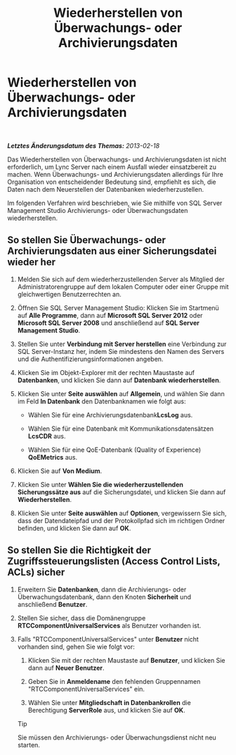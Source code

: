 ﻿---
title: Wiederherstellen von Überwachungs- oder Archivierungsdaten
TOCTitle: Wiederherstellen von Überwachungs- oder Archivierungsdaten
ms:assetid: 60118526-13bb-4b03-803e-6ffae219d436
ms:mtpsurl: https://technet.microsoft.com/de-de/library/Hh202175(v=OCS.15)
ms:contentKeyID: 52056349
ms.date: 05/19/2016
mtps_version: v=OCS.15
ms.translationtype: HT
---

# Wiederherstellen von Überwachungs- oder Archivierungsdaten

 

_**Letztes Änderungsdatum des Themas:** 2013-02-18_

Das Wiederherstellen von Überwachungs- und Archivierungsdaten ist nicht erforderlich, um Lync Server nach einem Ausfall wieder einsatzbereit zu machen. Wenn Überwachungs- und Archivierungsdaten allerdings für Ihre Organisation von entscheidender Bedeutung sind, empfiehlt es sich, die Daten nach dem Neuerstellen der Datenbanken wiederherzustellen.

Im folgenden Verfahren wird beschrieben, wie Sie mithilfe von SQL Server Management Studio Archivierungs- oder Überwachungsdaten wiederherstellen.

## So stellen Sie Überwachungs- oder Archivierungsdaten aus einer Sicherungsdatei wieder her

1.  Melden Sie sich auf dem wiederherzustellenden Server als Mitglied der Administratorengruppe auf dem lokalen Computer oder einer Gruppe mit gleichwertigen Benutzerrechten an.

2.  Öffnen Sie SQL Server Management Studio: Klicken Sie im Startmenü auf **Alle Programme**, dann auf **Microsoft SQL Server 2012** oder **Microsoft SQL Server 2008** und anschließend auf **SQL Server Management Studio**.

3.  Stellen Sie unter **Verbindung mit Server herstellen** eine Verbindung zur SQL Server-Instanz her, indem Sie mindestens den Namen des Servers und die Authentifizierungsinformationen angeben.

4.  Klicken Sie im Objekt-Explorer mit der rechten Maustaste auf **Datenbanken**, und klicken Sie dann auf **Datenbank wiederherstellen**.

5.  Klicken Sie unter **Seite auswählen** auf **Allgemein**, und wählen Sie dann im Feld **In Datenbank** den Datenbanknamen wie folgt aus:
    
      - Wählen Sie für eine Archivierungsdatenbank**LcsLog** aus.
    
      - Wählen Sie für eine Datenbank mit Kommunikationsdatensätzen **LcsCDR** aus.
    
      - Wählen Sie für eine QoE-Datenbank (Quality of Experience) **QoEMetrics** aus.

6.  Klicken Sie auf **Von Medium**.

7.  Klicken Sie unter **Wählen Sie die wiederherzustellenden Sicherungssätze aus** auf die Sicherungsdatei, und klicken Sie dann auf **Wiederherstellen**.

8.  Klicken Sie unter **Seite auswählen** auf **Optionen**, vergewissern Sie sich, dass der Datendateipfad und der Protokollpfad sich im richtigen Ordner befinden, und klicken Sie dann auf **OK**.

## So stellen Sie die Richtigkeit der Zugriffssteuerungslisten (Access Control Lists, ACLs) sicher

1.  Erweitern Sie **Datenbanken**, dann die Archivierungs- oder Überwachungsdatenbank, dann den Knoten **Sicherheit** und anschließend **Benutzer**.

2.  Stellen Sie sicher, dass die Domänengruppe **RTCComponentUniversalServices** als Benutzer vorhanden ist.

3.  Falls "RTCComponentUniversalServices" unter **Benutzer** nicht vorhanden sind, gehen Sie wie folgt vor:
    
    1.  Klicken Sie mit der rechten Maustaste auf **Benutzer**, und klicken Sie dann auf **Neuer Benutzer**.
    
    2.  Geben Sie in **Anmeldename** den fehlenden Gruppennamen "RTCComponentUniversalServices" ein.
    
    3.  Wählen Sie unter **Mitgliedschaft in Datenbankrollen** die Berechtigung **ServerRole** aus, und klicken Sie auf **OK**.
    

    > [!TIP]
    > Sie müssen den Archivierungs- oder Überwachungsdienst nicht neu starten.


